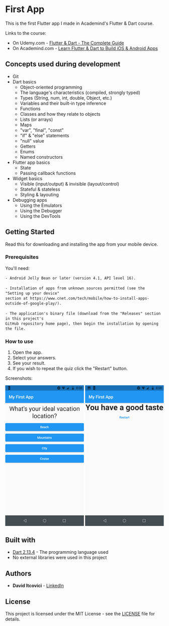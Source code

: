 # First App

This is the first Flutter app I made in Academind's Flutter & Dart course.

Links to the course:

* On Udemy.com - [Flutter & Dart - The Complete Guide](https://www.udemy.com/course/learn-flutter-dart-to-build-ios-android-apps/)
* On Academind.com - [Learn Flutter & Dart to Build iOS & Android Apps](https://pro.academind.com/p/learn-flutter-dart-to-build-ios-android-apps-2020)

## Concepts used during development

* Git
* Dart basics
  * Object-oriented programming
  * The language's characteristics (compiled, strongly typed)
  * Types (String, num, int, double, Object, etc.)
  * Variables and their built-in type inference
  * Functions
  * Classes and how they relate to objects
  * Lists (or arrays)
  * Maps
  * "var", "final", "const"
  * "if" & "else" statements
  * "null" value
  * Getters
  * Enums
  * Named constructors
* Flutter app basics
  * State
  * Passing callback functions
* Widget basics
  * Visible (input/output) & invisible (layout/control)
  * Stateful & stateless
  * Styling & layouting
* Debugging apps
  * Using the Emulators
  * Using the Debugger
  * Using the DevTools

## Getting Started

Read this for downloading and installing the app from your mobile device.

### Prerequisites

You'll need:

```
- Android Jelly Bean or later (version 4.1, API level 16).

- Installation of apps from unknown sources permitted (see the "Setting up your device"
section at https://www.cnet.com/tech/mobile/how-to-install-apps-outside-of-google-play/).

- The application's binary file (download from the "Releases" section in this project's
GitHub repository home page), then begin the installation by opening the file.
```

### How to use

1. Open the app.
2. Select your answers.
3. See your result.
4. If you wish to repeat the quiz click the "Restart" button.

Screenshots:

<p float="left">
  <img alt="App Screenshot 1" src="/dev_assets/images/app_screenshot_1.png" width="250" />
  <img alt="App Screenshot 2" src="/dev_assets/images/app_screenshot_2.png" width="250" />
</p>

## Built with

* [Dart 2.13.4](https://dart.dev/) - The programming language used
* No external libraries were used in this project

## Authors

* **David Itcovici** - [LinkedIn](https://www.linkedin.com/in/david-itcovici/)

## License

This project is licensed under the MIT License - see the [LICENSE](LICENSE) file for details.